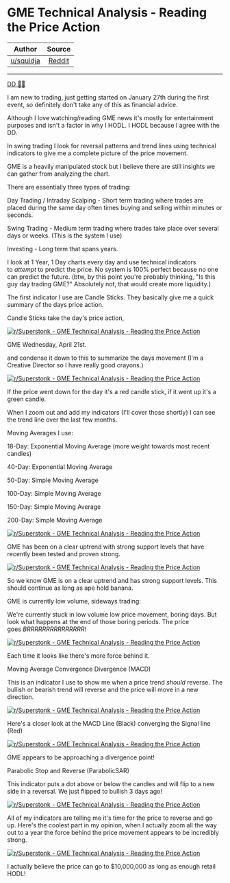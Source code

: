 GME Technical Analysis - Reading the Price Action
=================================================

| Author      | Source | 
|  :----:     |    :----:   |        
| [u/squidja](https://www.reddit.com/user/squidja/) | [Reddit](https://www.reddit.com/r/Superstonk/comments/mvvk47/gme_technical_analysis_reading_the_price_action/) |

---

[DD 👨‍🔬](https://www.reddit.com/r/Superstonk/search?q=flair_name%3A%22DD%20%F0%9F%91%A8%E2%80%8D%F0%9F%94%AC%22&restrict_sr=1)

I am new to trading, just getting started on January 27th during the first event, so definitely don't take any of this as financial advice.

Although I love watching/reading GME news it's mostly for entertainment purposes and isn't a factor in why I HODL. I HODL because I agree with the DD.

In swing trading I look for reversal patterns and trend lines using technical indicators to give me a complete picture of the price movement.

GME is a heavily manipulated stock but I believe there are still insights we can gather from analyzing the chart.

There are essentially three types of trading:

Day Trading / Intraday Scalping - Short term trading where trades are placed during the same day often times buying and selling within minutes or seconds.

Swing Trading - Medium term trading where trades take place over several days or weeks. (This is the system I use)

Investing - Long term that spans years.

I look at 1 Year, 1 Day charts every day and use technical indicators to *attempt* to predict the price. No system is 100% perfect because no one can predict the future. (btw, by this point you're probably thinking, "Is this guy day trading GME?" Absolutely not, that would create more liquidity.)

The first indicator I use are Candle Sticks. They basically give me a quick summary of the days price action.

Candle Sticks take the day's price action,

[![r/Superstonk - GME Technical Analysis - Reading the Price Action](https://preview.redd.it/gmn0e5kjsmu61.png?width=2256&format=png&auto=webp&s=c31341bf0e7e236250b644887903b69fb1f918ea)](https://preview.redd.it/gmn0e5kjsmu61.png?width=2256&format=png&auto=webp&s=c31341bf0e7e236250b644887903b69fb1f918ea)

GME Wednesday, April 21st.

and condense it down to this to summarize the days movement (I'm a Creative Director so I have really good crayons.)

[![r/Superstonk - GME Technical Analysis - Reading the Price Action](https://preview.redd.it/xcv9epmy1nu61.jpg?width=8001&format=pjpg&auto=webp&s=f9e239984e2d4aed51a1ca9c70622669aaf59fe4)](https://preview.redd.it/xcv9epmy1nu61.jpg?width=8001&format=pjpg&auto=webp&s=f9e239984e2d4aed51a1ca9c70622669aaf59fe4)

If the price went down for the day it's a red candle stick, if it went up it's a green candle.

When I zoom out and add my indicators (I'll cover those shortly) I can see the trend line over the last few months.

Moving Averages I use:

18-Day: Exponential Moving Average (more weight towards most recent candles)

40-Day: Exponential Moving Average

50-Day: Simple Moving Average

100-Day: Simple Moving Average

150-Day: Simple Moving Average

200-Day: Simple Moving Average

[![r/Superstonk - GME Technical Analysis - Reading the Price Action](https://preview.redd.it/2s6vhg50tmu61.jpg?width=8001&format=pjpg&auto=webp&s=0604e9838561e30891b13bb8e0f39c9d9d500b25)](https://preview.redd.it/2s6vhg50tmu61.jpg?width=8001&format=pjpg&auto=webp&s=0604e9838561e30891b13bb8e0f39c9d9d500b25)

GME has been on a clear uptrend with strong support levels that have recently been tested and proven strong.

[![r/Superstonk - GME Technical Analysis - Reading the Price Action](https://preview.redd.it/ufta29u06nu61.jpg?width=8000&format=pjpg&auto=webp&s=68022a3ae76c970624a983f182fd707f1149d15b)](https://preview.redd.it/ufta29u06nu61.jpg?width=8000&format=pjpg&auto=webp&s=68022a3ae76c970624a983f182fd707f1149d15b)

So we know GME is on a clear uptrend and has strong support levels. This should continue as long as ape hold banana.

GME is currently low volume, sideways trading:

We're currently stuck in low volume low price movement, boring days. But look what happens at the end of those boring periods. The price goes *BRRRRRRRRRRRRRRR!*

[![r/Superstonk - GME Technical Analysis - Reading the Price Action](https://preview.redd.it/z6ubg4viumu61.jpg?width=8000&format=pjpg&auto=webp&s=a6a3300503665b97494ef2d7a1e374f3c1522104)](https://preview.redd.it/z6ubg4viumu61.jpg?width=8000&format=pjpg&auto=webp&s=a6a3300503665b97494ef2d7a1e374f3c1522104)

Each time it looks like there's more force behind it.

Moving Average Convergence Divergence (MACD)

This is an indicator I use to show me when a price trend *should* reverse. The bullish or bearish trend will reverse and the price will move in a new direction.

[![r/Superstonk - GME Technical Analysis - Reading the Price Action](https://preview.redd.it/schhxzk0xmu61.jpg?width=8000&format=pjpg&auto=webp&s=ab3ec05fc9a90592680b776e2ba38ef17c0c8588)](https://preview.redd.it/schhxzk0xmu61.jpg?width=8000&format=pjpg&auto=webp&s=ab3ec05fc9a90592680b776e2ba38ef17c0c8588)

Here's a closer look at the MACD Line (Black) converging the Signal line (Red)

[![r/Superstonk - GME Technical Analysis - Reading the Price Action](https://preview.redd.it/fzbkwzqzxmu61.jpg?width=8001&format=pjpg&auto=webp&s=5d7d4c3f5b7f7c7a5c205421703ae75356dfa87f)](https://preview.redd.it/fzbkwzqzxmu61.jpg?width=8001&format=pjpg&auto=webp&s=5d7d4c3f5b7f7c7a5c205421703ae75356dfa87f)

GME appears to be approaching a divergence point!

Parabolic Stop and Reverse (ParabolicSAR)

This indicator puts a dot above or below the candles and will flip to a new side in a reversal. We just flipped to bullish 3 days ago!

[![r/Superstonk - GME Technical Analysis - Reading the Price Action](https://preview.redd.it/y92eymdhymu61.jpg?width=8001&format=pjpg&auto=webp&s=5dcca3129632f68cde44f41e0140bae8c1de8cc0)](https://preview.redd.it/y92eymdhymu61.jpg?width=8001&format=pjpg&auto=webp&s=5dcca3129632f68cde44f41e0140bae8c1de8cc0)

All of my indicators are telling me it's time for the price to reverse and go up. Here's the coolest part in my opinion, when I actually zoom all the way out to a year the force behind the price movement appears to be incredibly strong.

[![r/Superstonk - GME Technical Analysis - Reading the Price Action](https://preview.redd.it/pkjunk790nu61.png?width=3104&format=png&auto=webp&s=c22b7eed87f1bed3c234134a6a3ed50924261c51)](https://preview.redd.it/pkjunk790nu61.png?width=3104&format=png&auto=webp&s=c22b7eed87f1bed3c234134a6a3ed50924261c51)

I actually believe the price can go to $10,000,000 as long as enough retail HODL!
